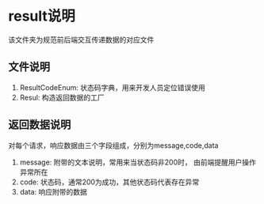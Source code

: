 # result说明
该文件夹为规范前后端交互传递数据的对应文件

## 文件说明
1. ResultCodeEnum: 状态码字典，用来开发人员定位错误使用
2. Resul: 构造返回数据的工厂

## 返回数据说明
对每个请求，响应数据由三个字段组成，分别为message,code,data

1. message: 附带的文本说明，常用来当状态码非200时，
由前端提醒用户操作异常所在
2. code: 状态码，通常200为成功，其他状态码代表存在异常
3. data: 响应附带的数据
